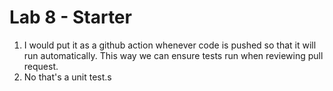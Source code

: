 # Lab 8 - Starter

1) I would put it as a github action whenever code is pushed so that it will run automatically. This way we can ensure tests run when reviewing pull request. 
2) No that's a unit test.s
